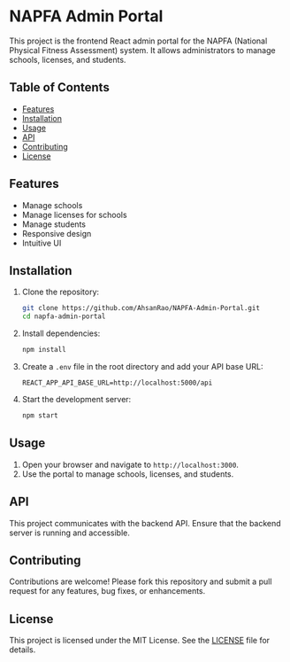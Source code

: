 # NAPFA Admin Portal

This project is the frontend React admin portal for the NAPFA (National Physical Fitness Assessment) system. It allows administrators to manage schools, licenses, and students.

## Table of Contents

- [Features](#features)
- [Installation](#installation)
- [Usage](#usage)
- [API](#api)
- [Contributing](#contributing)
- [License](#license)

## Features

- Manage schools
- Manage licenses for schools
- Manage students
- Responsive design
- Intuitive UI

## Installation

1. Clone the repository:
    ```bash
    git clone https://github.com/AhsanRao/NAPFA-Admin-Portal.git
    cd napfa-admin-portal
    ```

2. Install dependencies:
    ```bash
    npm install
    ```

3. Create a `.env` file in the root directory and add your API base URL:
    ```
    REACT_APP_API_BASE_URL=http://localhost:5000/api
    ```

4. Start the development server:
    ```bash
    npm start
    ```

## Usage

1. Open your browser and navigate to `http://localhost:3000`.
2. Use the portal to manage schools, licenses, and students.

## API

This project communicates with the backend API. Ensure that the backend server is running and accessible.

## Contributing

Contributions are welcome! Please fork this repository and submit a pull request for any features, bug fixes, or enhancements.

## License

This project is licensed under the MIT License. See the [LICENSE](LICENSE) file for details.